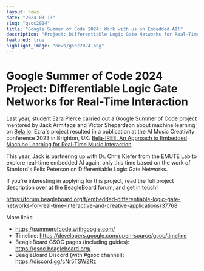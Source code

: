 ```yaml
---
layout: news
date: "2024-03-13"
slug: "gsoc2024"
title: "Google Summer of Code 2024: Work with us on Embedded AI!"
description: "Project: Differentiable Logic Gate Networks for Real-Time Interaction"
featured: true
highlight_image: "news/gsoc2024.png"
---
```


<script>
    import CaptionedImage from "../../components/Images/CaptionedImage.svelte"
</script>

<CaptionedImage
    src="news/gsoc2024.png"
    alt="Google Summer of Code 2024"
    caption="Google Summer of Code 2024"
/>

# Google Summer of Code 2024 Project: Differentiable Logic Gate Networks for Real-Time Interaction

Last year, student Ezra Pierce carried out a Google Summer of Code project mentored by Jack Armitage and Victor Shepardson about machine learning on [Bela.io](https://bela.io).
Ezra's project resulted in a publication at the AI Music Creativity conference 2023 in Brighton, UK: [Bela-IREE: An Approach to Embedded Machine Learning for Real-Time Music Interaction](https://aimc2023.pubpub.org/pub/t2l10z49/).

This year, Jack is partnering up with Dr. Chris Kiefer from the EMUTE Lab to explore real-time embedded AI again, only this time based on the work of Stanford's Felix Peterson on Differentiable Logic Gate Networks.

If you're interesting in applying for this project, read the full project description over at the BeagleBoard forum, and get in touch! 

https://forum.beagleboard.org/t/embedded-differentiable-logic-gate-networks-for-real-time-interactive-and-creative-applications/37768

More links:
- https://summerofcode.withgoogle.com/
- Timeline: https://developers.google.com/open-source/gsoc/timeline
- BeagleBoard GSOC pages (including guides): https://gsoc.beagleboard.org/
- BeagleBoard Discord (with #gsoc channel): https://discord.gg/cNr5TSWZRz
